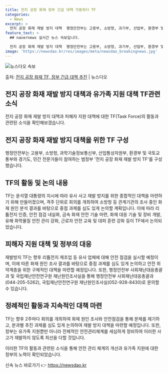 ```yaml
---
title: 전지 공장 화재 정부 긴급 대책 가동하다 TF
categories:
  - News
excerpt: >
  전지 공장 화재 재발 방지 대책  행정안전부는 고용부, 소방청, 과기부, 산업부, 환경부 및 국토부 등 6개…
feature_text: >
  ## navernews 실시간 뉴스 속보입니다.

  전지 공장 화재 재발 방지 대책  행정안전부는 고용부, 소방청, 과기부, 산업부, 환경부 및 국토부 등 6개…
image: 'https://newsdao.kr/res/images/meta/newsdao_breakingnews.jpg'
---
```


![뉴스다오 속보](https://newsdao.kr/res/images/meta/newsdao_breakingnews.jpg)

<p>출처: <a href="https://newsdao.kr/4591" rel="dofollow">전지 공장 화재 TF, 정부 긴급 대책 추진</a> | 뉴스다오</p>

<h2 data-ke-size="size26"><b>전지 공장 화재 재발 방지 대책과 유가족 지원 대책 TF관련 소식</b></h2>
<p data-ke-size="size16"></p>
전지 공장 화재 재발 방지 대책과 피해자 지원 대책에 대한 TF(Task Force)의 활동과 관련된 소식을 확인해보겠습니다.

<h2 data-ke-size="size24">전지 공장 화재 재발 방지 대책을 위한 TF 구성</h2>
<p data-ke-size="size16">행정안전부는 고용부, 소방청, 과학기술정보통신부, 산업통상자원부, 환경부 및 국토교통부와 경기도, 민간 전문가들이 참여하는 범정부 '전지 공장 화재 재발 방지 TF'를 구성했습니다.</p>

<h2 data-ke-size="size24">TF의 활동 및 논의 내용</h2>
<p data-ke-size="size16">TF는 윤석열 대통령의 지시에 따라 유사 사고 재발 방지를 위한 종합적인 대책을 마련하기 위해 만들어졌으며, 격주 단위로 회의를 개최하여 소방청 등 관계기관의 조사 중인 화재 원인 분석 결과를 바탕으로 중점 과제를 심도 있게 논의할 계획입니다. 이에 따라 리튬전지 인증, 안전 점검 내실화, 금속 화재 안전 기술 마련, 화재 대응 기술 및 장비 개발, 유해 화학물질 안전 관리 강화, 근로자 안전 교육 및 대피 훈련 강화 등이 TF에서 논의되었습니다.</p>

<h2 data-ke-size="size24">피해자 지원 대책 및 정부의 대응</h2>
<p data-ke-size="size16">재발방지 TF는 향후 리튬전지 제조업 등 유사 업체에 대해 안전 점검을 실시할 예정이며, 이에 따른 화재 원인 조사 결과를 바탕으로 중점 과제를 심도 있게 논의하고 안전 취약계층을 위한 구체적인 대책을 마련할 예정입니다. 또한, 행정안전부 사회재난대응총괄과 및 국립재난안전연구원 재난원인조사실을 통해 행정안전부 사회재난대응총괄과(044-205-5262), 국립재난안전연구원 재난원인조사실(052-928-8430)로 문의할 수 있습니다.</p>

<h2 data-ke-size="size24">정례적인 활동과 지속적인 대책 마련</h2>
<p data-ke-size="size16">TF는 향후 2주마다 회의를 개최하여 화재 원인 조사와 안전점검을 통해 문제를 제기하고, 분과별 추진 과제를 심도 있게 논의하여 재발 방지 대책을 마련할 예정입니다. 또한, 정부는 유가족 지원뿐만 아니라 전체적인 안전관리체계를 세심하게 정비하여 이러한 사고가 재발하지 않도록 최선을 다할 것입니다.</p>

이러한 TF의 활동과 관련된 소식을 통해 안전 관리 체계의 개선과 유가족 지원에 대한 정부의 노력이 확인되었습니다. 

신속 뉴스 바로가기 👉 <a href="https://newsdao.kr" rel="dofollow">https://newsdao.kr</a>



